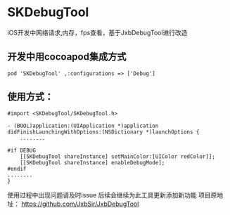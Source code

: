 # SKDebugTool
iOS开发中网络请求,内存，fps查看，基于JxbDebugTool进行改造
## 开发中用cocoapod集成方式

```
pod 'SKDebugTool' ,:configurations => ['Debug']

```
## 使用方式：

```
#import <SKDebugTool/SKDebugTool.h>

- (BOOL)application:(UIApplication *)application didFinishLaunchingWithOptions:(NSDictionary *)launchOptions {
    ........

#if DEBUG
    [[SKDebugTool shareInstance] setMainColor:[UIColor redColor]];
    [[SKDebugTool shareInstance] enableDebugMode];
#endif
........
}
```
使用过程中出现问题请及时issue
后续会继续为此工具更新添加新功能
项目原地址：
https://github.com/JxbSir/JxbDebugTool
